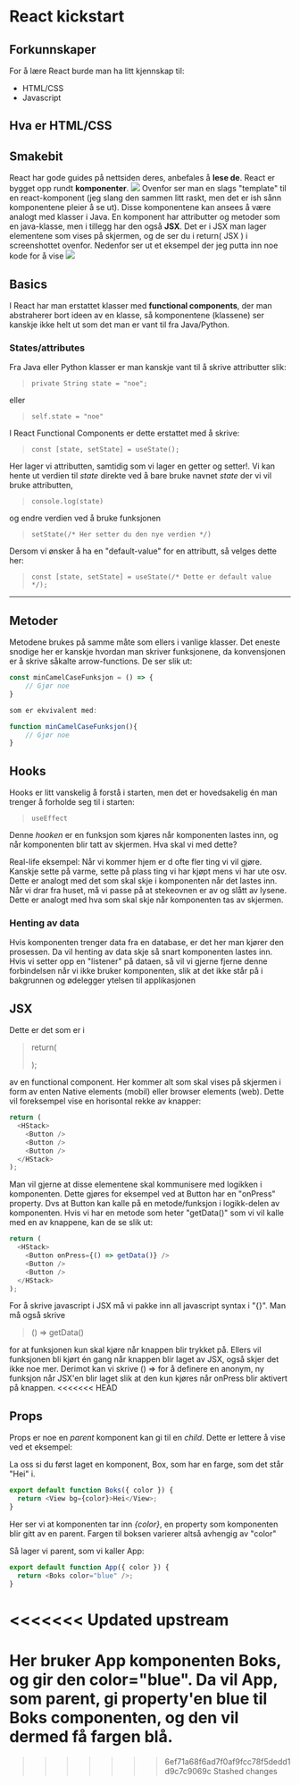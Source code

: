 # React kickstart

## Forkunnskaper

For å lære React burde man ha litt
kjennskap til:

- HTML/CSS
- Javascript

## Hva er HTML/CSS

## Smakebit

React har gode guides på nettsiden deres, anbefales å **lese de**.
React er bygget opp rundt **komponenter**.
<img src="./bilder/1.png">
Ovenfor ser man en slags "template" til en react-komponent (jeg slang den sammen litt raskt, men det er ish sånn komponentene pleier å se ut). Disse komponentene kan ansees å være analogt med klasser i Java. En komponent har attributter og metoder som en java-klasse, men i tillegg har den også
**JSX**. Det er i JSX man lager elementene som vises på skjermen, og de ser du i return( JSX ) i screenshottet ovenfor. Nedenfor ser ut et eksempel der jeg putta inn noe kode for å vise
<img src="./bilder/2.png">

## Basics

I React har man erstattet klasser med **functional components**, der man abstraherer bort ideen av en klasse, så komponentene (klassene) ser kanskje ikke helt ut som det man er vant til fra Java/Python.

### States/attributes

Fra Java eller Python klasser er man kanskje vant til å skrive attributter slik:

> `private String state = "noe";`

eller

> `self.state = "noe"`

I React Functional Components er dette erstattet med å skrive:

> `const [state, setState] = useState();`

Her lager vi attributten, samtidig som vi lager en getter og setter!. Vi kan hente ut verdien til _state_ direkte ved å bare bruke navnet _state_ der vi vil bruke attributten,

> `console.log(state)`

og endre verdien ved å bruke funksjonen

> `setState(/* Her setter du den nye verdien */)`

Dersom vi ønsker å ha en "default-value" for en attributt, så velges dette her:

> `const [state, setState] = useState(/* Dette er default value */);`

---

## Metoder

Metodene brukes på samme måte som ellers i vanlige klasser. Det eneste snodige her er kanskje hvordan man skriver funksjonene, da konvensjonen er å skrive såkalte arrow-functions. De ser slik ut:

```javascript
const minCamelCaseFunksjon = () => {
    // Gjør noe
}

som er ekvivalent med:

function minCamelCaseFunksjon(){
    // Gjør noe
}

```

## Hooks

Hooks er litt vanskelig å forstå i starten, men det er hovedsakelig én man trenger å forholde seg til i starten:

> `useEffect`

Denne _hooken_ er en funksjon som kjøres når komponenten lastes inn, og når komponenten blir tatt av skjermen. Hva skal vi med dette?

Real-life eksempel: Når vi kommer hjem er d ofte fler ting vi vil gjøre. Kanskje sette på varme, sette på plass ting vi har kjøpt mens vi har ute osv. Dette er analogt med det som skal skje i komponenten når det lastes inn. Når vi drar fra huset, må vi passe på at stekeovnen er av og slått av lysene. Dette er analogt med hva som skal skje når komponenten tas av skjermen.

### Henting av data

Hvis komponenten trenger data fra en database, er det her man kjører den prosessen. Da vil henting av data skje så snart komponenten lastes inn. Hvis vi setter opp en "listener" på dataen, så vil vi gjerne fjerne denne forbindelsen når vi ikke bruker komponenten, slik at det ikke står på i bakgrunnen og ødelegger ytelsen til applikasjonen

## JSX

Dette er det som er i

> return(
>
> );

av en functional component. Her kommer alt som skal vises på skjermen i form av enten Native elements (mobil) eller browser elements (web). Dette vil foreksempel vise en horisontal rekke av knapper:

```javascript
return (
  <HStack>
    <Button />
    <Button />
    <Button />
  </HStack>
);
```

Man vil gjerne at disse elementene skal kommunisere med logikken i komponenten. Dette gjøres for eksempel ved at Button har en "onPress" property. Dvs at Button kan kalle på en metode/funksjon i logikk-delen av komponenten. Hvis vi har en metode som heter "getData()" som vi vil kalle med en av knappene, kan de se slik ut:

```javascript
return (
  <HStack>
    <Button onPress={() => getData()} />
    <Button />
    <Button />
  </HStack>
);
```

For å skrive javascript i JSX må vi pakke inn all javascript syntax i "{}". Man må også skrive

> () => getData()

for at funksjonen kun skal kjøre når knappen blir trykket på. Ellers vil funksjonen bli kjørt én gang når knappen blir laget av JSX, også skjer det ikke noe mer. Derimot kan vi skrive () => for å definere en anonym, ny funksjon når JSX'en blir laget slik at den kun kjøres når onPress blir aktivert på knappen.
<<<<<<< HEAD

## Props

Props er noe en _parent_ komponent kan gi til en _child_. Dette er lettere å vise ved et eksempel:

La oss si du først laget en komponent, Box, som har en farge, som det står "Hei" i.

```javascript
export default function Boks({ color }) {
  return <View bg={color}>Hei</View>;
}
```

Her ser vi at komponenten tar inn _{color}_, en property som komponenten blir gitt av en parent. Fargen til boksen varierer altså avhengig av "color"

Så lager vi parent, som vi kaller App:

```javascript
export default function App({ color }) {
  return <Boks color="blue" />;
}
```

<<<<<<< Updated upstream
=======
# Her bruker App komponenten Boks, og gir den color="blue". Da vil App, som parent, gi property'en blue til Boks componenten, og den vil dermed få fargen blå.

> > > > > > > 6ef71a68f6ad7f0af9fcc78f5dedd1d9c7c9069c
>>>>>>> Stashed changes
